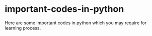 # important-codes-in-python

Here are some important codes in python which you may require for learning process.
